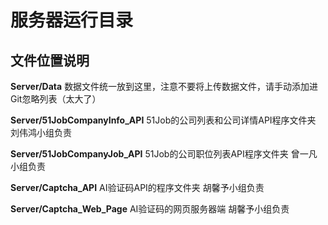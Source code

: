 # 服务器运行目录

## 文件位置说明

**Server/Data** 数据文件统一放到这里，注意不要将上传数据文件，请手动添加进Git忽略列表（太大了）

**Server/51JobCompanyInfo_API** 51Job的公司列表和公司详情API程序文件夹  刘伟鸿小组负责

**Server/51JobCompanyJob_API** 51Job的公司职位列表API程序文件夹  曾一凡小组负责

**Server/Captcha_API** AI验证码API的程序文件夹  胡馨予小组负责

**Server/Captcha_Web_Page** AI验证码的网页服务器端  胡馨予小组负责